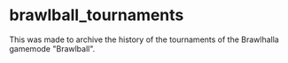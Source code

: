 # brawlball_tournaments

This was made to archive the history of the tournaments of the Brawlhalla gamemode "Brawlball".
